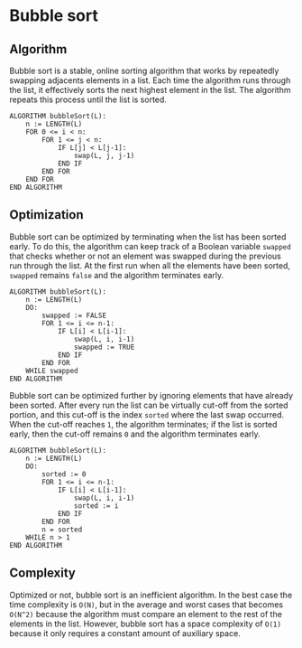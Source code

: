 # Bubble sort
## Algorithm
Bubble sort is a stable, online sorting algorithm that works by repeatedly swapping adjacents elements in a list. Each time the algorithm runs through the list, it effectively sorts the next highest element in the list. The algorithm repeats this process until the list is sorted.
```
ALGORITHM bubbleSort(L):
    n := LENGTH(L)
    FOR 0 <= i < n:
        FOR 1 <= j < n:
            IF L[j] < L[j-1]:
                swap(L, j, j-1)
            END IF
        END FOR
    END FOR
END ALGORITHM
```
## Optimization
Bubble sort can be optimized by terminating when the list has been sorted early. To do this, the algorithm can keep track of a Boolean variable `swapped` that checks whether or not an element was swapped during the previous run through the list. At the first run when all the elements have been sorted, `swapped` remains `false` and the algorithm terminates early.
```
ALGORITHM bubbleSort(L):
    n := LENGTH(L)
    DO:
        swapped := FALSE
        FOR 1 <= i <= n-1:
            IF L[i] < L[i-1]:
                swap(L, i, i-1)
                swapped := TRUE
            END IF
        END FOR
    WHILE swapped
END ALGORITHM
```
Bubble sort can be optimized further by ignoring elements that have already been sorted. After every run the list can be virtually cut-off from the sorted portion, and this cut-off is the index `sorted` where the last swap occurred. When the cut-off reaches `1`, the algorithm terminates; if the list is sorted early, then the cut-off remains `0` and the algorithm terminates early.
```
ALGORITHM bubbleSort(L):
    n := LENGTH(L)
    DO:
        sorted := 0
        FOR 1 <= i <= n-1:
            IF L[i] < L[i-1]:
                swap(L, i, i-1)
                sorted := i
            END IF
        END FOR
        n = sorted
    WHILE n > 1
END ALGORITHM
```
## Complexity
Optimized or not, bubble sort is an inefficient algorithm. In the best case the time complexity is `O(N)`, but in the average and worst cases that becomes `O(N^2)` because the algorithm must compare an element to the rest of the elements in the list. However, bubble sort has a space complexity of `O(1)` because it only requires a constant amount of auxiliary space.
